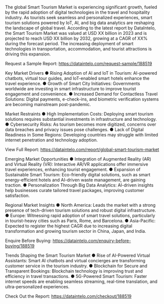 The global Smart Tourism Market is experiencing significant growth, fueled by the rapid adoption of digital technologies in the travel and hospitality industry. As tourists seek seamless and personalized experiences, smart tourism solutions powered by IoT, AI, and big data analytics are reshaping the landscape of global travel.
According to the latest report by DataIntelo, the Smart Tourism Market was valued at USD XX billion in 2023 and is projected to reach USD XX billion by 2032, growing at a CAGR of XX% during the forecast period. The increasing deployment of smart technologies in transportation, accommodation, and tourist attractions is driving this expansion.

Request a Sample Report: https://dataintelo.com/request-sample/188519

Key Market Drivers
●	Rising Adoption of AI and IoT in Tourism: AI-powered chatbots, virtual tour guides, and IoT-enabled smart hotels enhance the travel experience.
●	Growth of Smart City Initiatives: Governments worldwide are investing in smart infrastructure to improve tourist engagement and convenience.
●	Increased Demand for Contactless Travel Solutions: Digital payments, e-check-ins, and biometric verification systems are becoming mainstream post-pandemic.

Market Restraints
●	High Implementation Costs: Deploying smart tourism solutions requires substantial investments in infrastructure and technology.
●	Cybersecurity Risks: As tourism becomes more digitized, concerns over data breaches and privacy issues pose challenges.
●	Lack of Digital Readiness in Some Regions: Developing countries may struggle with limited internet penetration and technology adoption.

View Full Report: https://dataintelo.com/report/global-smart-tourism-market

Emerging Market Opportunities
●	Integration of Augmented Reality (AR) and Virtual Reality (VR): Interactive AR/VR applications offer immersive travel experiences, enhancing tourist engagement.
●	Expansion of Sustainable Smart Tourism: Eco-friendly digital solutions, such as smart energy-efficient hotels and AI-driven waste management, are gaining traction.
●	Personalization Through Big Data Analytics: AI-driven insights help businesses curate tailored travel packages, improving customer satisfaction.

Regional Market Insights
●	North America: Leads the market with a strong presence of tech-driven tourism solutions and robust digital infrastructure.
●	Europe: Witnessing rapid adoption of smart travel solutions, particularly in tourist-heavy cities such as Paris, Rome, and Barcelona.
●	Asia-Pacific: Expected to register the highest CAGR due to increasing digital transformation and growing tourism sector in China, Japan, and India.

Enquire Before Buying: https://dataintelo.com/enquiry-before-buying/188519

Trends Shaping the Smart Tourism Market
●	Rise of AI-Powered Virtual Assistants: Smart AI chatbots and virtual concierges are transforming customer service in the tourism industry.
●	Blockchain for Secure and Transparent Bookings: Blockchain technology is improving trust and efficiency in travel transactions.
●	5G-Powered Smart Tourism: Faster internet speeds are enabling seamless streaming, real-time translation, and ultra-personalized experiences.

Check Out the Report: https://dataintelo.com/checkout/188519


